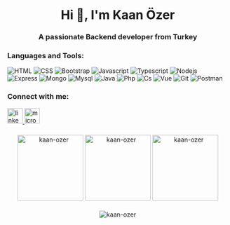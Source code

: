 <h1 align="center">Hi 👋, I'm Kaan Özer</h1>
<h3 align="center">A passionate Backend developer from Turkey</h3>




<h3 align="left">Languages and Tools:</h3>
<p align="left">  <img src="https://skillicons.dev/icons?i=html" title="HTML">
    <img src="https://skillicons.dev/icons?i=css" title="CSS">
    <img src="https://skillicons.dev/icons?i=bootstrap" title="Bootstrap">
    <img src="https://skillicons.dev/icons?i=javascript" title="Javascript">
    <img src="https://skillicons.dev/icons?i=typescript" title="Typescript">
    <img src="https://skillicons.dev/icons?i=nodejs" title="Nodejs">
    <img src="https://skillicons.dev/icons?i=express" title="Express">
    <img src="https://skillicons.dev/icons?i=mongo" title="Mongo">
    <img src="https://skillicons.dev/icons?i=mysql" title="Mysql">
    <img src="https://skillicons.dev/icons?i=java" title="Java">
    <img src="https://skillicons.dev/icons?i=php" title="Php">
    <img src="https://skillicons.dev/icons?i=cs" title="Cs">
    <img src="https://skillicons.dev/icons?i=vue" title="Vue">
    <img src="https://skillicons.dev/icons?i=git" title="Git">
    <img src="https://skillicons.dev/icons?i=postman" title="Postman">
    


<h3 align="left">Connect with me:</h3>
<p align="left">
 <a href="https://linkedin.com/in/kaan-özer-" target="_blank">
    <img src="https://img.shields.io/static/v1?message=LinkedIn&logo=linkedin&label=&color=0077B5&logoColor=white&labelColor=&style=for-the-badge" height="35" alt="linkedin logo"  />
  </a>
 
  <a href="ozer-kaan@outlook.com" target="_blank">
    <img src="https://img.shields.io/static/v1?message=Outlook&logo=microsoft-outlook&label=&color=0078D4&logoColor=white&labelColor=&style=for-the-badge" height="35" alt="microsoft-outlook logo"  />
  </a>

 
###

<div align="center">
    
<img align="center" src="https://github-readme-stats.vercel.app/api/top-langs?username=kaan-ozer&show_icons=true&locale=en&layout=compact&theme=react" alt="kaan-ozer" height="150" />

<img align="center" src="https://github-readme-stats.vercel.app/api?username=kaan-ozer&show_icons=true&locale=en&theme=react" alt="kaan-ozer" height="150" />

<img align="center" src="https://streak-stats.demolab.com?user=kaan-ozer&theme=react" alt="kaan-ozer" height="150" />
    
</div>
 
###
 
<p align="center"> <img src="https://komarev.com/ghpvc/?username=kaan-ozer&label=Profile%20views&color=0e75b6&style=flat" alt="kaan-ozer" style= /> </p>
 
 
